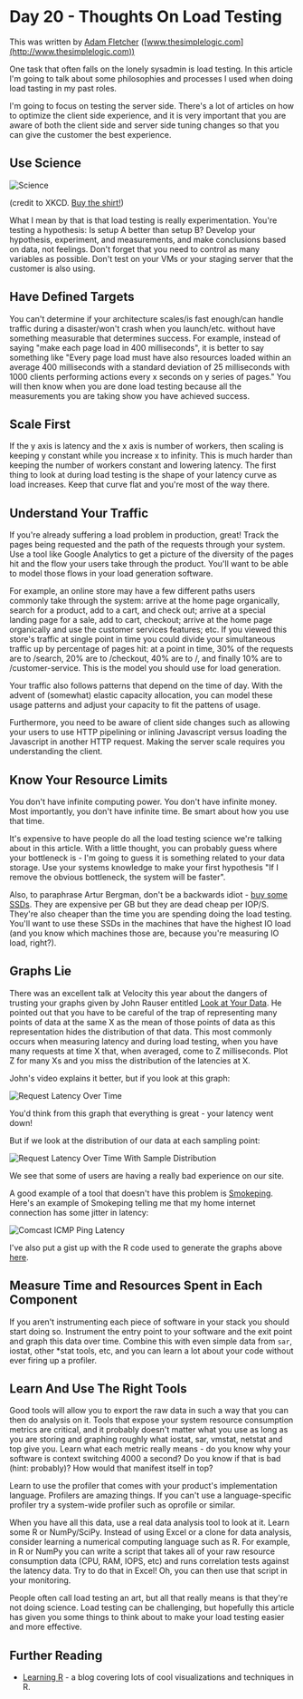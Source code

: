# Day 20 - Thoughts On Load Testing

This was written by [Adam Fletcher](https://twitter.com/adamfblahblah)
([www.thesimplelogic.com](http://www.thesimplelogic.com))

One task that often falls on the lonely sysadmin is load testing. In this
article I'm going to talk about some philosophies and processes I used when
doing load tasting in my past roles.

I'm going to focus on testing the server side. There's a lot of articles on how to 
optimize the client side experience, and it is very important that you are aware of both
the client side and server side tuning changes so that you can give the customer the best 
experience. 

## Use Science 

![Science](https://lh5.googleusercontent.com/-hw-HGdbj1YM/TvBKGsVetrI/AAAAAAAAABU/rKsIV_eZE5s/s300/stand_back_square_0.png)

(credit to XKCD. [Buy the shirt!](http://store.xkcd.com/xkcd/#StandBackScience))

What I mean by that is that load testing is really experimentation. You're
testing a hypothesis: Is setup A better than setup B?  Develop your hypothesis,
experiment, and measurements, and make conclusions based on data, not feelings.
Don't forget that you need to control as many variables as possible. Don't test
on your VMs or your staging server that the customer is also using.

## Have Defined Targets 

You can't determine if your architecture scales/is fast enough/can handle
traffic during a disaster/won't crash when you launch/etc. without have
something measurable that determines success. For example, instead of saying
"make each page load in 400 milliseconds", it is better to say something like
"Every page load must have also resources loaded within an average 400
milliseconds with a standard deviation of 25 milliseconds with 1000 clients
performing actions every x seconds on y series of pages."  You will then know
when you are done load testing because all the measurements you are taking show
you have achieved success.

## Scale First

If the y axis is latency and the x axis is number of workers, then scaling is
keeping y constant while you increase x to infinity.  This is much harder
than keeping the number of workers constant and lowering latency. The first
thing to look at during load testing is the shape of your latency curve as load
increases. Keep that curve flat and you're most of the way there.

## Understand Your Traffic

If you're already suffering a load problem in production, great! Track the
pages being requested and the path of the requests through your system. Use a
tool like Google Analytics to get a picture of the diversity of the pages hit
and the flow your users take through the product. You'll want to be able to
model those flows in your load generation software.

For example, an online store may have a few different paths users commonly take
through the system: arrive at the home page organically, search for a product,
add to a cart, and check out; arrive at a special landing page for a sale, add
to cart, checkout; arrive at the home page organically and use the customer
services features; etc. If you viewed this store's traffic at single point in
time you could divide your simultaneous traffic up by percentage of pages hit:
at a point in time, 30% of the requests are to /search, 20% are to /checkout,
40% are to /, and finally 10% are to /customer-service. This is the model you
should use for load generation. 

Your traffic also follows patterns that depend on the time of day. With the
advent of (somewhat) elastic capacity allocation, you can model these usage
patterns and adjust your capacity to fit the pattens of usage. 

Furthermore, you need to be aware of client side changes such as allowing your
users to use HTTP pipelining or inlining Javascript versus loading the
Javascript in another HTTP request. Making the server scale requires you
understanding the client. 

## Know Your Resource Limits

You don't have infinite computing power. You don't have infinite money. Most
importantly, you don't have infinite time. Be smart about how you use that
time.  

It's expensive to have people do all the load testing science we're talking
about in this article. With a little thought, you can probably guess where your
bottleneck is - I'm going to guess it is something related to your data
storage. Use your systems knowledge to make your first hypothesis "If I remove
the obvious bottleneck, the system will be faster".

Also, to paraphrase Artur Bergman, don't be a backwards idiot - 
[buy some SSDs](http://www.livestream.com/oreillyconfs/video?clipId=pla_3beec3a2-54f5-4a19-8aaf-35a839b6ecaa).
They are expensive per GB but they are dead cheap per IOP/S. They're also
cheaper than the time you are spending doing the load testing. You'll want to
use these SSDs in the machines that have the highest IO load (and you know
which machines those are, because you're measuring IO load, right?).

## Graphs Lie

There was an excellent talk at Velocity this year about the dangers of trusting
your graphs given by John Rauser entitled [Look at Your Data](http://www.youtube.com/watch?v=coNDCIMH8bk). 
He pointed out that you have
to be careful of the trap of representing many points of data at the same X
as the mean of those points of data as this representation hides the distribution of that data. 
This most commonly occurs when measuring
latency and during load testing, when you have many requests at time X that,
when averaged, come to Z milliseconds. Plot Z for many Xs and you miss the
distribution of the latencies at X. 

John's video explains it better, but if you look at this graph:

![Request Latency Over Time](https://lh6.googleusercontent.com/-VCg2m9qnuW4/TvBKG4JKkMI/AAAAAAAAABk/JLN3CMwNjs4/s550/mean_latency.png)

You'd think from this graph that everything is great - your latency went down!

But if we look at the distribution of our data at each sampling point:

![Request Latency Over Time With Sample Distribution](https://lh5.googleusercontent.com/-IfvuUvcU2Ew/TvBKHYmTqzI/AAAAAAAAABs/k8tIo-lq0CM/s466/mean_latency_and_distribution.png)

We see that some of users are having a really bad experience on our site. 

A good example of a tool that doesn't have this problem is [Smokeping](http://oss.oetiker.ch/smokeping/). 
Here's an example of Smokeping telling me that my home internet connection has some jitter in latency:

![Comcast ICMP Ping Latency](https://lh5.googleusercontent.com/-slTLwMGanV8/TvBKGq2yx-I/AAAAAAAAABY/pFm7U6uLgPQ/s727/smokeping_example.png)

I've also put a gist up with the R code used to generate the graphs above
[here](https://gist.github.com/1043012).

## Measure Time and Resources Spent in Each Component

If you aren't instrumenting each piece of software in your stack you should 
start doing so. Instrument the entry point to your software and the exit point
and graph this data over time. Combine this with even simple data from `sar`,
iostat, other *stat tools, etc, and you can learn a lot about your code without
ever firing up a profiler. 

## Learn And Use The Right Tools

Good tools will allow you to export the raw data in such a way that you can
then do analysis on it.  Tools that expose your system resource consumption
metrics are critical, and it probably doesn't matter what you use as long as
you are storing and graphing roughly what iostat, sar, vmstat, netstat and top
give you. Learn what each metric really means - do you know why your software
is context switching 4000 a second? Do you know if that is bad (hint:
probably)? How would that manifest itself in top?

Learn to use the profiler that comes with your product's implementation
language.  Profilers are amazing things. If you can't use a language-specific
profiler try a system-wide profiler such as oprofile or similar. 

When you have all this data, use a real data analysis tool to look at it. Learn
some R or NumPy/SciPy. Instead of using Excel or a clone for data analysis,
consider learning a numerical computing language such as R.  For example, in R
or NumPy you can write a script that takes all of your raw resource consumption
data (CPU, RAM, IOPS, etc) and runs correlation tests against the latency data.
Try to do that in Excel! Oh, you can then use that script in your monitoring. 

People often call load testing an art, but all that really means is that
they're not doing science. Load testing can be challenging, but hopefully this
article has given you some things to think about to make your load testing
easier and more effective. 

## Further Reading

* [Learning R](http://learnr.wordpress.com) - a blog covering lots of cool visualizations and
  techniques in R.
